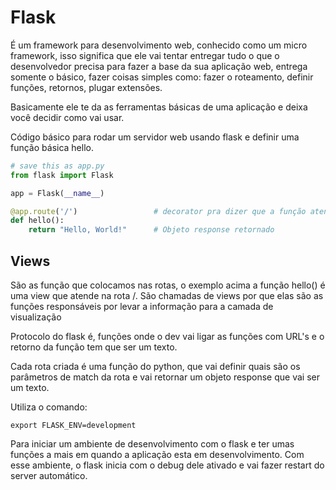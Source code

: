 # Flask

É um framework para desenvolvimento web, conhecido como um micro framework,
isso significa que ele vai tentar entregar tudo o que o desenvolvedor precisa para fazer a base da sua aplicação web, entrega somente o básico, fazer coisas simples como: fazer o roteamento, definir funções, retornos, plugar extensões.

Basicamente ele te da as ferramentas básicas de uma aplicação e deixa você decidir como vai usar.

Código básico para rodar um servidor web usando flask e definir uma função básica hello.

```Python
# save this as app.py
from flask import Flask

app = Flask(__name__)

@app.route('/')                 # decorator pra dizer que a função atende na rota /
def hello():
    return "Hello, World!"      # Objeto response retornado
```

## Views

São as função que colocamos nas rotas, o exemplo acima a função hello() é uma view que atende na rota /.
São chamadas de views por que elas são as funções responsáveis por levar a informação para a camada de visualização


Protocolo do flask é, funções onde o dev vai ligar as funções com URL's e o retorno da função tem que ser um texto.

Cada rota criada é uma função do python, que vai definir quais são os parâmetros de match da rota e vai retornar um objeto response que vai ser um texto.

Utiliza o comando:

    export FLASK_ENV=development

Para iniciar um ambiente de desenvolvimento com o flask e ter umas funções a mais em quando a aplicação esta em desenvolvimento. Com esse ambiente, o flask inicia com o debug dele ativado e vai fazer restart do server automático.


